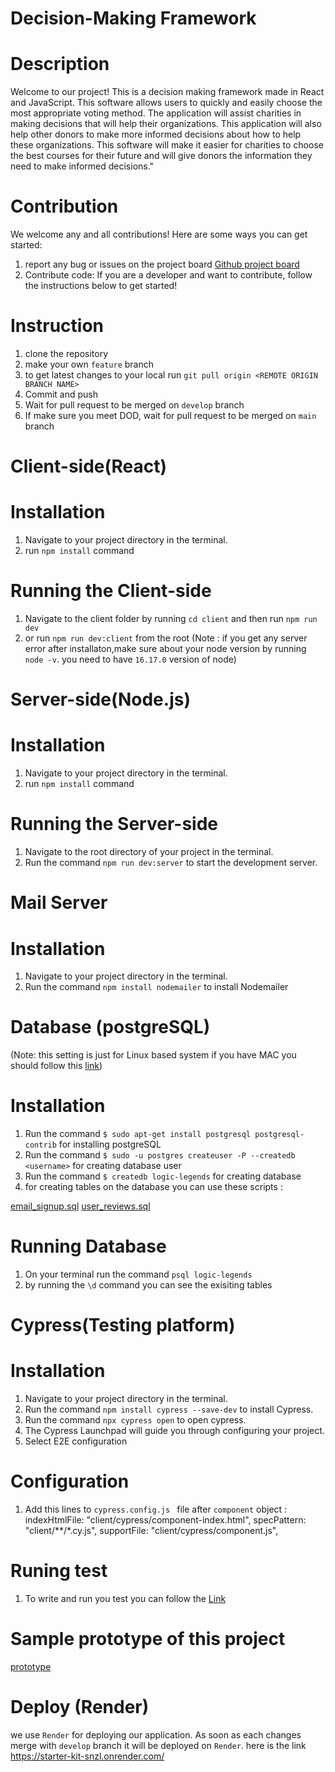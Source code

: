 # Decision-Making Framework
# Description
Welcome to our project!
This is a decision making framework made in React and JavaScript. This software allows users to quickly and easily choose the most appropriate voting method.
The application will assist charities in making decisions that will help their organizations. This application will also help other donors to make more informed decisions about how to help these organizations. This software will make it easier for charities to choose the best courses for their future and will give donors the information they need to make informed decisions."

# Contribution
We welcome any and all contributions! Here are some ways you can get started:
1. report any bug or issues on the project board [Github project board](https://github.com/orgs/Logic-Legends/projects/1/views/1) 
2. Contribute code: If you are a developer and want to contribute, follow the instructions below to get started!

# Instruction
1. clone the repository
2. make your own `feature` branch
3. to get latest changes to your local run `git pull origin <REMOTE ORIGIN BRANCH NAME>`
3. Commit and push
4. Wait for pull request to be merged on ``develop`` branch
5. If make sure you meet DOD, wait for pull request to be merged on `main` branch

# Client-side(React)
# Installation  
1. Navigate to your project directory in the terminal.
2. run `npm install` command 
# Running the Client-side
1. Navigate to the client folder by running `cd client` and then run `npm run dev`
2. or run `npm run dev:client` from the root
(Note : if you get any server error after installaton,make sure about your node version by running `node -v`. you need to have `16.17.0` version of node)

# Server-side(Node.js)
# Installation
1. Navigate to your project directory in the terminal.
2. run `npm install` command 
# Running the Server-side
1. Navigate to the root directory of your project in the terminal.
2. Run the command `npm run dev:server` to start the development server.

# Mail Server
# Installation
1. Navigate to your project directory in the terminal.
2. Run the command `npm install nodemailer` to install Nodemailer

# Database (postgreSQL)
(Note: this setting is just for Linux based system if you have MAC you should follow this [link](https://syllabus.codeyourfuture.io/db/prep#macos))
# Installation
1. Run the command `$ sudo apt-get install postgresql postgresql-contrib` for installing postgreSQL
2. Run the command `$ sudo -u postgres createuser -P --createdb <username>` for creating database user
3. Run the command `$ createdb logic-legends` for creating database
4. for creating tables on the database you can use these scripts :


[email_signup.sql](./server/db-scripts/email_signup.sql)
[user_reviews.sql](./server/db-scripts/user_reviews.sql.sql)


# Running Database
1. On your terminal run the command `psql logic-legends`
2. by running the `\d` command you can see the exisiting tables

# Cypress(Testing platform)
# Installation
1. Navigate to your project directory in the terminal.
2. Run the command `npm install cypress --save-dev` to install Cypress.
3. Run the command `npx cypress open` to open cypress.
4. The Cypress Launchpad will guide you through configuring your project.
5. Select E2E configuration

# Configuration
1. Add this lines to `cypress.config.js ` file after `component` object :
        indexHtmlFile: "client/cypress/component-index.html",
		specPattern: "client/**/*.cy.js",
		supportFile: "client/cypress/component.js",
# Runing test
1. To write and run you test you can follow the [Link](https://docs.cypress.io/guides/end-to-end-testing/writing-your-first-end-to-end-test) 
 

# Sample prototype of this project
[prototype](https://www.figma.com/proto/9rJSROPIeYhrtHArqIPWwp/Decision-Making-Framework-Luan?node-id=243%3A173&scaling=min-zoom&page-id=0%3A1&starting-point-node-id=243%3A173)


# Deploy (Render)
we use `Render` for deploying our application. As soon as each changes merge with `develop` branch it will be deployed on `Render`. here is the link https://starter-kit-snzl.onrender.com/



